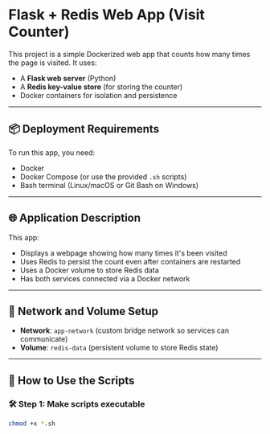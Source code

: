 # Flask + Redis Web App (Visit Counter)

This project is a simple Dockerized web app that counts how many times the page is visited. It uses:

- A **Flask web server** (Python)
- A **Redis key-value store** (for storing the counter)
- Docker containers for isolation and persistence

---

## 📦 Deployment Requirements

To run this app, you need:

- Docker
- Docker Compose (or use the provided `.sh` scripts)
- Bash terminal (Linux/macOS or Git Bash on Windows)

---

## 🌐 Application Description

This app:
- Displays a webpage showing how many times it's been visited
- Uses Redis to persist the count even after containers are restarted
- Uses a Docker volume to store Redis data
- Has both services connected via a Docker network

---

## 📡 Network and Volume Setup

- **Network**: `app-network` (custom bridge network so services can communicate)
- **Volume**: `redis-data` (persistent volume to store Redis state)

---

## 🐚 How to Use the Scripts

### 🛠️ Step 1: Make scripts executable
```bash
chmod +x *.sh

